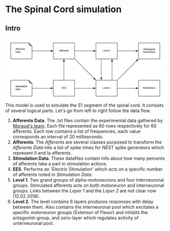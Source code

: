 # The Spinal Cord simulation

## Intro
![The diagram of the scheme](img/basic-structure.png)
This model is used to simulate the S1 segment of the spinal cord. It consists of several logical parts.
Let's go from left to right follow the data flow.

1. **Afferents Data**. The .txt files contain the experimental data gathered by
[Moraud's team](http://linkinghub.elsevier.com/retrieve/pii/S0896627316000106).
Each file represented as 60 rows respectively for 60 afferents.
Each row contains a list of frequencies, each value corresponds an interval of 20 milliseconds.
2. **Afferents**. The _Afferents_ are several classes purposed to transform the _Afferents Data_ into a list of
spike times for NEST spike generators which represent II and Ia afferents.
3. **Stimulation Data**. These datafiles contain info about how many percents of afferents take a part in
stimulation actions.
4. **EES**. Performs an 'Electric Stimulation' which acts on a specific number of afferents noted in _Stimulation Data_.
5. **Level 1**. Two grand groups of alpha-motoneurons and four interneuronal groups. Stimulated afferents acts on
both motoneuron and interneuronal groups. Links between the _Layer 1_ and the _Layer 2_ are not clear now (12.02.2018).
6. **Level 2**. The level contains 6 layers produces responses with delay between them. Also contains the
interneuronal pool which excitates a specific motoneuron groups (Extensor of Flexor) and inhibits the antagonist-group,
and zero-layer which regulates activity of unterneuronal pool.